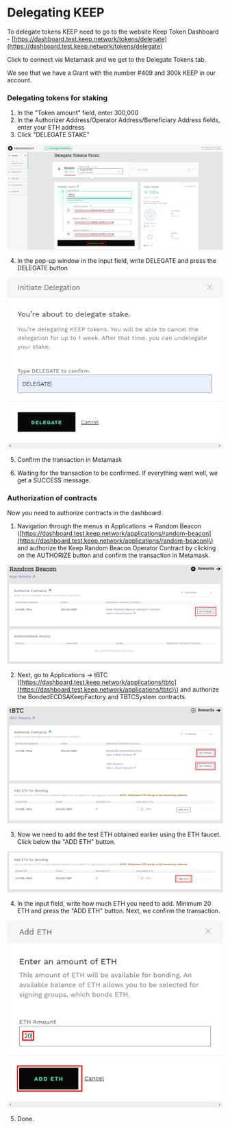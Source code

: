 # Delegating KEEP

To delegate tokens KEEP need to go to the website Keep Token Dashboard - [https://dashboard.test.keep.network/tokens/delegate](https://dashboard.test.keep.network/tokens/delegate)

Click to connect via Metamask and we get to the Delegate Tokens tab.

We see that we have a Grant with the number \#409 and 300k KEEP in our account.

### Delegating tokens for staking

1. In the "Token amount" field, enter 300,000 
2. In the Authorizer Address/Operator Address/Beneficiary Address fields, enter your ETH address 
3. Click "DELEGATE STAKE"

![](../../.gitbook/assets/image%20%289%29.png)

   4. In the pop-up window in the input field, write DELEGATE and press the DELEGATE button

![](../../.gitbook/assets/image%20%286%29.png)

   5. Confirm the transaction in Metamask

   6. Waiting for the transaction to be confirmed. If everything went well, we get a SUCCESS message.

### Authorization of contracts

Now you need to authorize contracts in the dashboard. 

1. Navigation through the menus in Applications -&gt; Random Beacon \([https://dashboard.test.keep.network/applications/random-beacon](https://dashboard.test.keep.network/applications/random-beacon)\) and authorize the Keep Random Beacon Operator Contract by clicking on the AUTHORIZE button and confirm the transaction in Metamask.

![](../../.gitbook/assets/image%20%2814%29.png)

   2. Next, go to Applications -&gt; tBTC \([https://dashboard.test.keep.network/applications/tbtc](https://dashboard.test.keep.network/applications/tbtc)\) and authorize the BondedECDSAKeepFactory and TBTCSystem contracts.

![](../../.gitbook/assets/image%20%2813%29.png)

   3. Now we need to add the test ETH obtained earlier using the ETH faucet. Click below the "ADD ETH" button.

![](../../.gitbook/assets/image%20%2817%29.png)

   4. In the input field, write how much ETH you need to add. Minimum 20 ETH and press the "ADD ETH" button. Next, we confirm the transaction.

![](../../.gitbook/assets/image%20%2830%29.png)

   5. Done.

